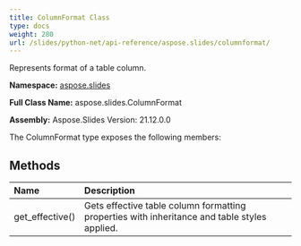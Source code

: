 ```yaml
---
title: ColumnFormat Class
type: docs
weight: 280
url: /slides/python-net/api-reference/aspose.slides/columnformat/
---
```


Represents format of a table column.

**Namespace:** [aspose.slides](/slides/python-net/api-reference/aspose.slides/)

**Full Class Name:** aspose.slides.ColumnFormat

**Assembly:**  Aspose.Slides Version: 21.12.0.0

The ColumnFormat type exposes the following members:
## **Methods**
|**Name**|**Description**|
| :- | :- |
|get_effective()|Gets effective table column formatting properties with inheritance and table styles applied.|
